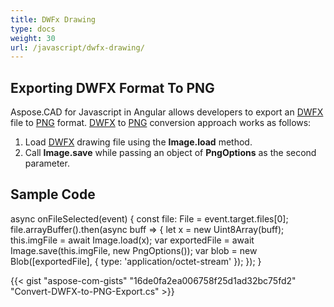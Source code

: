 ```yaml
---
title: DWFx Drawing
type: docs
weight: 30
url: /javascript/dwfx-drawing/
---
```


## **Exporting DWFX Format To PNG**

Aspose.CAD for Javascript in Angular allows developers to export an [DWFX](https://docs.fileformat.com/cad/dwfx/) file to [PNG](https://docs.fileformat.com/image/png/) format.
[DWFX](https://docs.fileformat.com/cad/dwfx/) to [PNG](https://docs.fileformat.com/image/png/) conversion approach works as follows:

1. Load [DWFX](https://docs.fileformat.com/cad/dwfx/) drawing file using the **Image.load** method.
1. Call **Image.save** while passing an object of **PngOptions** as the second parameter.

## Sample Code

async onFileSelected(event) {
 const file: File = event.target.files[0];
 file.arrayBuffer().then(async buff => {
  let x = new Uint8Array(buff);
  this.imgFile = await Image.load(x);
  var exportedFile = await Image.save(this.imgFile, new PngOptions());
  var blob = new Blob([exportedFile], { type: 'application/octet-stream' });
  });
}

{{< gist "aspose-com-gists" "16de0fa2ea006758f25d1ad32bc75fd2" "Convert-DWFX-to-PNG-Export.cs" >}}

